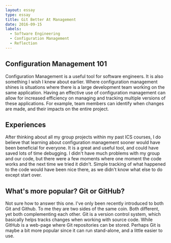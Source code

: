 ```yaml
---
layout: essay
type: essay
title: Git Better At Management
date: 2016-09-15
labels:
  - Software Engineering
  - Configuration Management
  - Reflection
---
```



## Configuration Management 101

Configuration Management is a useful tool for software engineers.  It is also something I wish I knew about earlier.  Where configuration management shines is situations where there is a large development team working on the same application.  Having an effective use of configuration management can allow for increased efficiency on managing and tracking multiple versions of these applications.  For example, team members can identify when changes are made, and their impacts on the entire project.

## Experiences

After thinking about all my group projects within my past ICS courses, I do believe that learning about configuration management sooner would have been beneficial for everyone.  It is a great and useful tool, and could have saved lots of time debugging.  I didn't have much problems with my group and our code, but there were a few moments where one moment the code works and the next time we tried it didn't.  Simple tracking of what happened to the code would have been nice there, as we didn't know what else to do except start over.

## What's more popular?  Git or GitHub?

Not sure how to answer this one.  I've only been recently introduced to both Git and Github.  To me they are two sides of the same coin.  Both different, yet both complementing each other.  Git is a version control system, which basically helps tracks changes when working with source code.  While GitHub is a web-page where Git repositories can be stored.  Perhaps Git is maybe a bit more popular since it can run stand-alone, and a little easier to use.  
